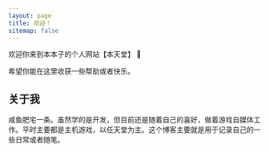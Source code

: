 ```yaml
---
layout: page
title: 欢迎！
sitemap: false
---
```


欢迎你来到本本子的个人网站【本天堂】 🎉

希望你能在这里收获一些帮助或者快乐。

## 关于我

咸鱼肥宅一条。虽然学的是开发，但目前还是随着自己的喜好，做着游戏自媒体工作。平时主要都是主机游戏，以任天堂为主。这个博客主要就是用于记录自己的一些日常或者随笔。



